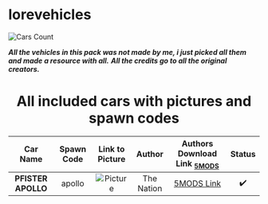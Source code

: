 # lorevehicles

![Cars Count](https://img.shields.io/badge/Cars%20Count-40-brightgreen?style=for-the-badge)

***All the vehicles in this pack was not made by me, i just picked all them and made a resource with all.***
***All the credits go to all the original creators.***

<center><h1>All included cars with pictures and spawn codes</h1></center>

| Car Name | Spawn Code  | Link to Picture | Author | Authors Download Link <sub>[5MODS](https://gta5-mods.com/)</sub> | Status |
| :-: | :-: | :-: | :-: | :-: | :-: |
| **PFISTER APOLLO** | apollo | ![Picture](https://img.gta5-mods.com/q95/images/pfister-apollo-add-on-tuning-sounds/43216a-20210425003921_1-min.png) | The Nation | [5MODS Link](https://www.gta5-mods.com/vehicles/pfister-apollo-add-on-tuning-sounds) | ✔️ |